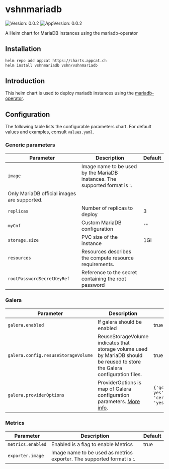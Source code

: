 # vshnmariadb

![Version: 0.0.2](https://img.shields.io/badge/Version-0.0.2-informational?style=flat-square) ![AppVersion: 0.0.2](https://img.shields.io/badge/AppVersion-0.0.2-informational?style=flat-square)

A Helm chart for MariaDB instances using the mariadb-operator

## Installation

```bash
helm repo add appcat https://charts.appcat.ch
helm install vshnmariadb vshn/vshnmariadb
```
<!---
The README.md file is automatically generated with helm-docs!

Edit the README.gotmpl.md template instead.
-->

## Introduction

This helm chart is used to deploy mariadb instances using the [mariadb-operator](https://github.com/mariadb-operator/mariadb-operator).

## Configuration

The following table lists the configurable parameters chart. For default values and examples, consult `values.yaml`.

### Generic parameters
| Parameter               | Description                                               | Default
|---                      | ---                                                       | ---
| `image`                 | Image name to be used by the MariaDB instances. The supported format is <image>:<tag>.
Only MariaDB official images are supported. |
| `replicas`              | Number of replicas to deploy                              | 3
| `myCnf`                 | Custom MariaDB configuration                              | ""
| `storage.size`          | PVC size of the instance                                  | 1Gi
| `resources`             | Resources describes the compute resource requirements.    |
| `rootPasswordSecretKeyRef` | Reference to the secret containing the root password   |

### Galera

| Parameter                             | Description                     | Default
|---                                    | ---                             | ---
| `galera.enabled`                      | If galera should be enabled     | true
| `galera.config.resuseStorageVolume`   | ReuseStorageVolume indicates that storage volume used by MariaDB should be reused to store the Galera configuration files.    | true
| `galera.providerOptions`              | ProviderOptions is map of Galera configuration parameters. [More info]( https://mariadb.com/kb/en/galera-cluster-system-variables/#wsrep_provider_options). | `{'gcs.fc_single_primary': yes', 'cert.log_conflicts': 'yes'}`

### Metrics

| Parameter                             | Description                            | Default
| ---                                   | ---                                    | ---
| `metrics.enabled`                     | Enabled is a flag to enable Metrics    | true
| `exporter.image`                      | Image name to be used as metrics exporter. The supported format is <image>:<tag>. |

<!---
Common/Useful Link references from values.yaml
-->
[resource-units]: https://kubernetes.io/docs/concepts/configuration/manage-resources-containers/#resource-units-in-kubernetes
[prometheus-operator]: https://github.com/coreos/prometheus-operator
